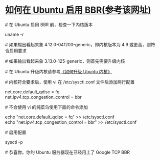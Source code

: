 # [如何在 Ubuntu 启用 BBR\(参考该网址\)](https://gfw.press/blog/?p=7007)

\# 在 Ubuntu 启用 BBR 前，检查一下内核版本

uname -r

\# 如果输出看起来象 4.12.0-041200-generic，即内核版本为 4.9 或更高，则符合启用要求

\# 如果输出看起来象 3.13.0-125-generic，则首先需要升级内核

\# 在 Ubuntu 升级内核请参考[《如何升级 Ubuntu 内核》](https://gfw.press/blog/?p=6945)

\# 内核符合要求后，使用 vi 在 /etc/sysctl.conf 文件后添加两行配置

net.core.default\_qdisc = fq  
net.ipv4.tcp\_congestion\_control = bbr

\# 不会使用 vi 的纯菜鸟使用下面的命令添加

echo "net.core.default\_qdisc = fq" &gt;&gt; /etc/sysctl.conf  
echo "net.ipv4.tcp\_congestion\_control = bbr" &gt;&gt; /etc/sysctl.conf

\# 启用配置

sysctl -p

\# 恭喜你，你的 Ubuntu 服务器现在已经用上了 Google TCP BBR

